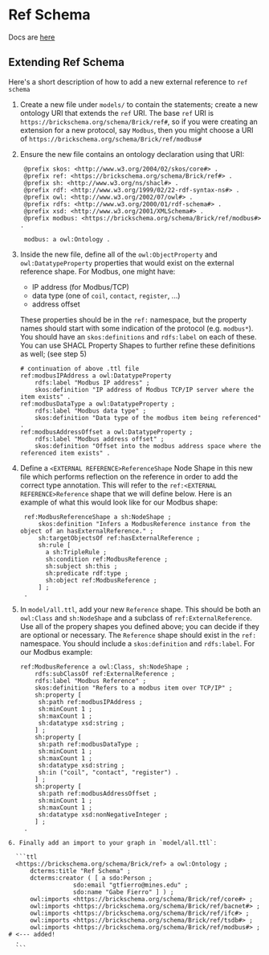 # Ref Schema

Docs are [here](https://ref-schema.brickschema.org/)

## Extending Ref Schema

Here's a short description of how to add a new external reference to `ref schema`

1. Create a new file under `models/` to contain the statements; create a new ontology URI that extends
   the `ref` URI. The base `ref` URI is `https://brickschema.org/schema/Brick/ref#`, so if you were creating
   an extension for a new protocol, say `Modbus`, then you might choose a URI of  `https://brickschema.org/schema/Brick/ref/modbus#`
2. Ensure the new file contains an ontology declaration using that URI:

   ```ttl
    @prefix skos: <http://www.w3.org/2004/02/skos/core#> .
    @prefix ref: <https://brickschema.org/schema/Brick/ref#> .
    @prefix sh: <http://www.w3.org/ns/shacl#> .
    @prefix rdf: <http://www.w3.org/1999/02/22-rdf-syntax-ns#> .
    @prefix owl: <http://www.w3.org/2002/07/owl#> .
    @prefix rdfs: <http://www.w3.org/2000/01/rdf-schema#> .
    @prefix xsd: <http://www.w3.org/2001/XMLSchema#> .
    @prefix modbus: <https://brickschema.org/schema/Brick/ref/modbus#> .

    modbus: a owl:Ontology .
    ```
3. Inside the new file, define all of the `owl:ObjectProperty` and `owl:DatatypeProperty` properties
   that would exist on the external reference shape. For Modbus, one might have:
   - IP address (for Modbus/TCP)
   - data type (one of `coil`, `contact`, `register`, ...)
   - address offset

   These properties should be in the `ref:` namespace, but the property names should start with
   some indication of the protocol (e.g. `modbus*`). You should have an `skos:definitions` and `rdfs:label`
   on each of these. You can use SHACL Property Shapes to further refine these definitions as well; (see step 5)

    ```ttl
    # continuation of above .ttl file
    ref:modbusIPAddress a owl:DatatypeProperty
        rdfs:label "Modbus IP address" ;
        skos:definition "IP address of Modbus TCP/IP server where the item exists" .
    ref:modbusDataType a owl:DatatypeProperty ;
        rdfs:label "Modbus data type" ;
        skos:definition "Data type of the modbus item being referenced" .
    ref:modbusAddressOffset a owl:DatatypeProperty ;
        rdfs:label "Modbus address offset" ;
        skos:definition "Offset into the modbus address space where the referenced item exists" .
    ```
4. Define a `<EXTERNAL REFERENCE>ReferenceShape` Node Shape in this new file which performs reflection on the reference
   in order to add the correct type annotation. This will refer to the `ref:<EXTERNAL REFERENCE>Reference` shape
   that we will define below. Here is an example of what this would look like for our Modbus shape:

   ```ttl
    ref:ModbusReferenceShape a sh:NodeShape ;
        skos:definition "Infers a ModbusReference instance from the object of an hasExternalReference." ;
        sh:targetObjectsOf ref:hasExternalReference ;
        sh:rule [
          a sh:TripleRule ;
          sh:condition ref:ModbusReference ;
          sh:subject sh:this ;
          sh:predicate rdf:type ;
          sh:object ref:ModbusReference ;
        ] ;
    .
    ```
5. In `model/all.ttl`, add your new `Reference` shape. This should be both an `owl:Class` and `sh:NodeShape` and a subclass of `ref:ExternalReference`.
   Use all of the propery shapes you defined above; you can decide if they are optional or necessary. The `Reference` shape should exist in the `ref:` namespace.
   You should include a `skos:definition` and `rdfs:label`.
   For our Modbus example:

   ```ttl
   ref:ModbusReference a owl:Class, sh:NodeShape ;
       rdfs:subClassOf ref:ExternalReference ;
       rdfs:label "Modbus Reference" ;
       skos:definition "Refers to a modbus item over TCP/IP" ;
       sh:property [
        sh:path ref:modbusIPAddress ;
        sh:minCount 1 ;
        sh:maxCount 1 ;
        sh:datatype xsd:string ;
       ] ;
       sh:property [
        sh:path ref:modbusDataType ;
        sh:minCount 1 ;
        sh:maxCount 1 ;
        sh:datatype xsd:string ;
        sh:in ("coil", "contact", "register") .
       ] ;
       sh:property [
        sh:path ref:modbusAddressOffset ;
        sh:minCount 1 ;
        sh:maxCount 1 ;
        sh:datatype xsd:nonNegativeInteger ;
       ] ;
    .
  ```
6. Finally add an import to your graph in `model/all.ttl`:

    ```ttl
    <https://brickschema.org/schema/Brick/ref> a owl:Ontology ;
        dcterms:title "Ref Schema" ;
        dcterms:creator ( [ a sdo:Person ;
                    sdo:email "gtfierro@mines.edu" ;
                    sdo:name "Gabe Fierro" ] ) ;
        owl:imports <https://brickschema.org/schema/Brick/ref/core#> ;
        owl:imports <https://brickschema.org/schema/Brick/ref/bacnet#> ;
        owl:imports <https://brickschema.org/schema/Brick/ref/ifc#> ;
        owl:imports <https://brickschema.org/schema/Brick/ref/tsdb#> ;
        owl:imports <https://brickschema.org/schema/Brick/ref/modbus#> ; # <--- added!
    .
    ```
